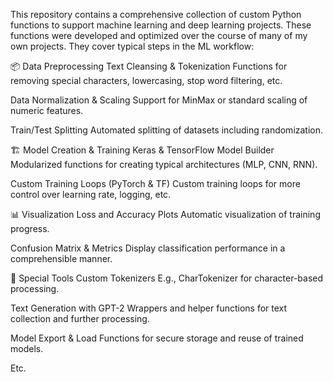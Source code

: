 This repository contains a comprehensive collection of custom Python functions to support machine learning and deep learning projects. These functions were developed and optimized over the course of many of my own projects. They cover typical steps in the ML workflow:

📦 Data Preprocessing
Text Cleansing & Tokenization
Functions for removing special characters, lowercasing, stop word filtering, etc.

Data Normalization & Scaling
Support for MinMax or standard scaling of numeric features.

Train/Test Splitting
Automated splitting of datasets including randomization.

🏗️ Model Creation & Training
Keras & TensorFlow Model Builder
Modularized functions for creating typical architectures (MLP, CNN, RNN).

Custom Training Loops (PyTorch & TF)
Custom training loops for more control over learning rate, logging, etc.

📊 Visualization
Loss and Accuracy Plots
Automatic visualization of training progress.

Confusion Matrix & Metrics
Display classification performance in a comprehensible manner.

🤖 Special Tools
Custom Tokenizers
E.g., CharTokenizer for character-based processing.

Text Generation with GPT-2
Wrappers and helper functions for text collection and further processing.

Model Export & Load
Functions for secure storage and reuse of trained models.

Etc. 
